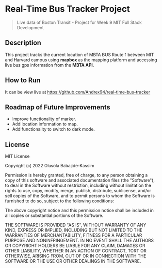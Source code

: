 # Real-Time Bus Tracker Project

> Live data of Boston Transit - Project for Week 9 MIT Full Stack Development

## Description

This project tracks the current location of MBTA BUS Route 1 between MIT and Harvard campus using **mapbox** as the mapping platform and accessing live bus gps information from the **MBTA API**.

## How to Run

It can be view live at https://github.com/Andrex94/real-time-bus-tracker

## Roadmap of Future Improvements

- Improve functionality of marker.
- Add location information to map.
- Add functionality to switch to dark mode.

## License

MIT License

Copyright (c) 2022 Olusola Babajide-Kassim

Permission is hereby granted, free of charge, to any person obtaining a copy
of this software and associated documentation files (the "Software"), to deal
in the Software without restriction, including without limitation the rights
to use, copy, modify, merge, publish, distribute, sublicense, and/or sell
copies of the Software, and to permit persons to whom the Software is
furnished to do so, subject to the following conditions:

The above copyright notice and this permission notice shall be included in all
copies or substantial portions of the Software.

THE SOFTWARE IS PROVIDED "AS IS", WITHOUT WARRANTY OF ANY KIND, EXPRESS OR
IMPLIED, INCLUDING BUT NOT LIMITED TO THE WARRANTIES OF MERCHANTABILITY,
FITNESS FOR A PARTICULAR PURPOSE AND NONINFRINGEMENT. IN NO EVENT SHALL THE
AUTHORS OR COPYRIGHT HOLDERS BE LIABLE FOR ANY CLAIM, DAMAGES OR OTHER
LIABILITY, WHETHER IN AN ACTION OF CONTRACT, TORT OR OTHERWISE, ARISING FROM,
OUT OF OR IN CONNECTION WITH THE SOFTWARE OR THE USE OR OTHER DEALINGS IN THE
SOFTWARE.
